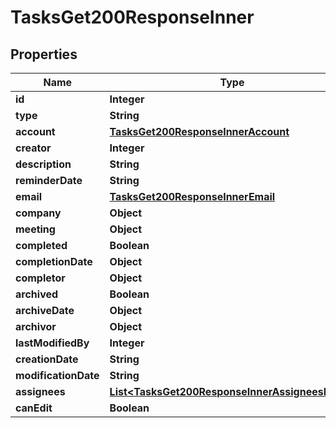 

# TasksGet200ResponseInner


## Properties

| Name | Type | Description | Notes |
|------------ | ------------- | ------------- | -------------|
|**id** | **Integer** |  |  |
|**type** | **String** |  |  |
|**account** | [**TasksGet200ResponseInnerAccount**](TasksGet200ResponseInnerAccount.md) |  |  |
|**creator** | **Integer** |  |  |
|**description** | **String** |  |  |
|**reminderDate** | **String** |  |  |
|**email** | [**TasksGet200ResponseInnerEmail**](TasksGet200ResponseInnerEmail.md) |  |  |
|**company** | **Object** |  |  |
|**meeting** | **Object** |  |  |
|**completed** | **Boolean** |  |  |
|**completionDate** | **Object** |  |  |
|**completor** | **Object** |  |  |
|**archived** | **Boolean** |  |  |
|**archiveDate** | **Object** |  |  |
|**archivor** | **Object** |  |  |
|**lastModifiedBy** | **Integer** |  |  |
|**creationDate** | **String** |  |  |
|**modificationDate** | **String** |  |  |
|**assignees** | [**List&lt;TasksGet200ResponseInnerAssigneesInner&gt;**](TasksGet200ResponseInnerAssigneesInner.md) |  |  |
|**canEdit** | **Boolean** |  |  |



